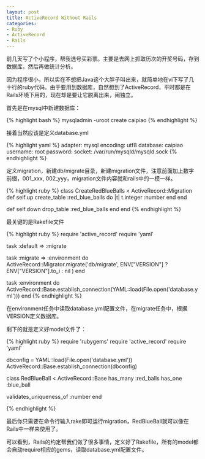 ```yaml
---
layout: post
title: ActiveRecord Without Rails
categories:
- Ruby
- ActiveRecord
- Rails
---
```

前几天写了个小程序，帮我选号买彩票。主要是去网上抓取历次的开奖号码，存到数据库，然后再做统计分析。

因为程序很小，所以实在不想把Java这个大胖子叫出来，就简单地在vi下写了几十行的ruby代码。由于要用到数据库，自然想到了ActiveRecord，平时都是在Rails环境下用的，现在却是要让它脱离出来，闹独立。

首先是在mysql中新建数据库：

{% highlight bash %}
mysqladmin -uroot create caipiao
{% endhighlight %}

接着当然应该是定义database.yml

{% highlight yaml %}
adapter: mysql
encoding: utf8
database: caipiao
username: root
password:
socket: /var/run/mysqld/mysqld.sock
{% endhighlight %}

定义migration，新建db/migrate目录，新建migration文件，注意前面加上数字前缀，001_xxx, 002_yyy，migration文件内容就和rails中的一模一样。

{% highlight ruby %}
class CreateRedBlueBalls < ActiveRecord::Migration
  def self.up
    create_table :red_blue_balls do |t|
      t.integer :number
    end
  end

  def self.down
    drop_table :red_blue_balls
  end
end
{% endhighlight %}

最关键的是Rakefile文件

{% highlight ruby %}
require 'active_record'
require 'yaml'

task :default => :migrate

task :migrate => :environment do
  ActiveRecord::Migrator.migrate('db/migrate', ENV["VERSION"] ? ENV["VERSION"].to_i : nil )
end

task :environment do
  ActiveRecord::Base.establish_connection(YAML::load(File.open('database.yml')))
end
{% endhighlight %}

在environment任务中读取database.yml配置文件，在migrate任务中，根据VERSION定义数据库。

剩下的就是定义好model文件了：

{% highlight ruby %}
require 'rubygems'
require 'active_record'
require 'yaml'

dbconfig = YAML::load(File.open('database.yml'))
ActiveRecord::Base.establish_connection(dbconfig)

class RedBlueBall < ActiveRecord::Base
  has_many :red_balls
  has_one :blue_ball

  validates_uniqueness_of :number
end

{% endhighlight %}

最后你只需要在命令行输入rake即可运行migration，RedBlueBall就可以像在Rails中一样来使用了。

可以看到，Rails的约定帮我们做了很多事情，定义好了Rakefile，所有的model都会自动require相应的gems，读取database.yml配置文件。

